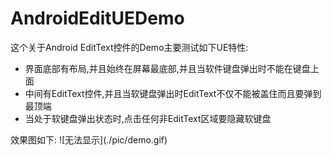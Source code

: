 # AndroidEditUEDemo
这个关于Android EditText控件的Demo主要测试如下UE特性:
- 界面底部有布局,并且始终在屏幕最底部,并且当软件键盘弹出时不能在键盘上面
- 中间有EditText控件,并且当软键盘弹出时EditText不仅不能被盖住而且要弹到最顶端
- 当处于软键盘弹出状态时,点击任何非EditText区域要隐藏软键盘
<p>
效果图如下:
![无法显示](./pic/demo.gif)